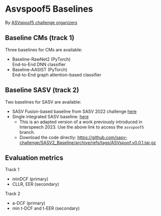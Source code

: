 # Asvspoof5 Baselines 

By [ASVspoof5 challenge organizers](https://www.asvspoof.org/)

## Baseline CMs (track 1)

Three baselines for CMs are available: 

* Baseline-RawNet2 (PyTorch) <br/> End-to-End DNN classifier
* Baseline-AASIST (PyTorch) <br/> End-to-End graph attention-based classifier


## Baseline SASV (track 2)

Two baselines for SASV are available: 

* SASV Fusion-based baseline from SASV 2022 challenge [here](https://github.com/sasv-challenge/SASVC2022_Baseline)
* Single integrated SASV baseline: [here](https://github.com/sasv-challenge/SASV2_Baseline/tree/asvspoof5)
  * This is an adapted version of a work previously introduced in Interspeech 2023. Use the above link to access the `asvspoof5` branch.
  * Download the code directly: https://github.com/sasv-challenge/SASV2_Baseline/archive/refs/tags/ASVspoof.v0.0.1.tar.gz

## Evaluation metrics

Track 1
* minDCF (primary)
* CLLR, EER (secondary)

Track 2
* a-DCF (primary)
* min t-DCF and t-EER (secondary)
